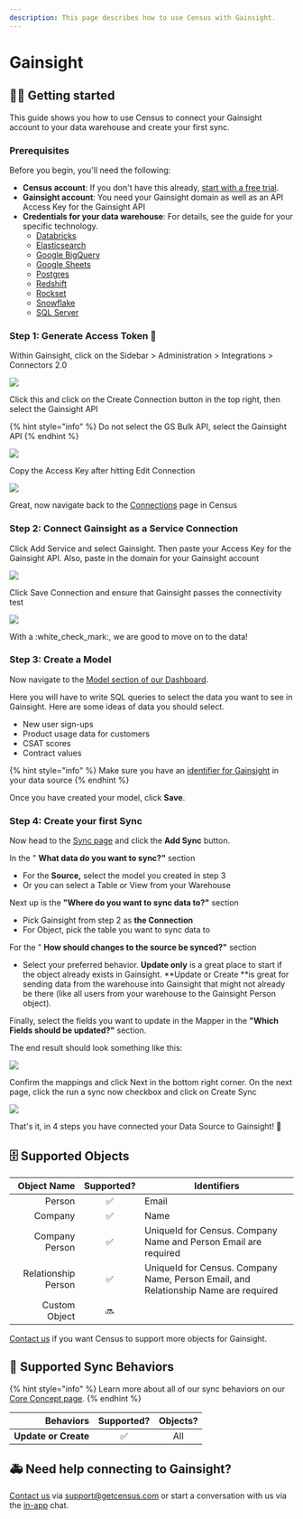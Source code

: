 ```yaml
---
description: This page describes how to use Census with Gainsight.
---
```


# Gainsight

## 🏃‍♀️ Getting started

This guide shows you how to use Census to connect your Gainsight account to your data warehouse and create your first sync.

### Prerequisites

Before you begin, you'll need the following:

* **Census account**: If you don't have this already, [start with a free trial](https://app.getcensus.com).
* **Gainsight account**: You need your Gainsight domain as well as an API Access Key for the Gainsight API
* **Credentials for your data warehouse**: For details, see the guide for your specific technology.
  * [Databricks](https://docs.getcensus.com/sources/databricks)
  * [Elasticsearch](../sources/elasticsearch.md)
  * [Google BigQuery](https://docs.getcensus.com/sources/google-bigquery)
  * [Google Sheets](https://docs.getcensus.com/sources/google-sheets)
  * [Postgres](https://docs.getcensus.com/sources/postgres)
  * [Redshift](https://docs.getcensus.com/sources/redshift)
  * [Rockset](https://docs.getcensus.com/sources/rockset)
  * [Snowflake](https://docs.getcensus.com/sources/snowflake)
  * [SQL Server](../sources/sql-server.md)

### Step 1: Generate Access Token :key:

Within Gainsight, click on the Sidebar > Administration > Integrations > Connectors 2.0

![](<../.gitbook/assets/Screen Shot 2021-11-19 at 8.27.40 PM.png>)

Click this and click on the Create Connection button in the top right, then select the Gainsight API

{% hint style="info" %}
Do not select the GS Bulk API, select the Gainsight API
{% endhint %}

![](<../.gitbook/assets/Screen Shot 2021-11-19 at 8.28.18 PM.png>)

Copy the Access Key after hitting Edit Connection

![](<../.gitbook/assets/Gainsight Credentials.png>)

Great, now navigate back to the [Connections](https://app.getcensus.com/connections) page in Census

### Step 2: Connect Gainsight as a Service Connection

Click Add Service and select Gainsight. Then paste your Access Key for the Gainsight API. Also, paste in the domain for your Gainsight account

![](<../.gitbook/assets/Gainsight Credentials Census.png>)

Click Save Connection and ensure that Gainsight passes the connectivity test

![](<../.gitbook/assets/Successful GS Test.png>)

With a :white\_check\_mark:, we are good to move on to the data!

### Step 3: Create a Model

Now navigate to the [Model section of our Dashboard](https://app.getcensus.com/models).​‌

Here you will have to write SQL queries to select the data you want to see in Gainsight. Here are some ideas of data you should select‌.

* New user sign-ups
* Product usage data for customers
* CSAT scores
* Contract values

{% hint style="info" %}
Make sure you have an [identifier for Gainsight](gainsight.md#supported-objects) in your data source
{% endhint %}

Once you have created your model, click **Save**.‌

### Step 4: Create your first Sync <a href="4-create-your-first-sync" id="4-create-your-first-sync"></a>

Now head to the [Sync page](https://app.getcensus.com/syncs) and click the **Add Sync** button‌.

In the " **What data do you want to sync?"** section‌

* For the **Source,** select the model you created in step 3
* Or you can select a Table or View from your Warehouse

Next up is the **"Where do you want to sync data to?"** section‌

* Pick Gainsight from step 2 as **the Connection**
* For Object, pick the table you want to sync data to

For the " **How should changes to the source be synced?"** section‌

* Select your preferred behavior. **Update only** is a great place to start if the object already exists in Gainsight. **Update or Create **is great for sending data from the warehouse into Gainsight that might not already be there (like all users from your warehouse to the Gainsight Person object).

Finally, select the fields you want to update in the Mapper in the **"Which Fields should be updated?"** section‌.

The end result should look something like this:

![](<../.gitbook/assets/Screen Shot 2021-11-19 at 8.59.30 PM.png>)

Confirm the mappings and click Next in the bottom right corner. On the next page, click the run a sync now checkbox and click on Create Sync

![](<../.gitbook/assets/Screen Shot 2021-11-19 at 9.02.14 PM.png>)

That's it, in 4 steps you have connected your Data Source to Gainsight! :tada:

## 🗄 Supported Objects

|     **Object Name** | **Supported?** | **Identifiers**                                                                     |
| ------------------: | :------------: | ----------------------------------------------------------------------------------- |
|              Person |        ✅       | Email                                                                               |
|             Company |        ✅       | Name                                                                                |
|      Company Person |        ✅       | UniqueId for Census. Company Name and Person Email are required                     |
| Relationship Person |        ✅       | UniqueId for Census. Company Name, Person Email, and Relationship Name are required |
|       Custom Object |       🔜       |                                                                                     |

[Contact us](mailto:support@getcensus.com) if you want Census to support more objects for Gainsight.

## 🔄 Supported Sync Behaviors

{% hint style="info" %}
Learn more about all of our sync behaviors on our [Core Concept page](../basics/core-concept.md#the-different-sync-behaviors).
{% endhint %}

|        **Behaviors** | **Supported?** | **Objects?** |
| -------------------: | :------------: | :----------: |
| **Update or Create** |        ✅       |      All     |

## 🚑 Need help connecting to Gainsight?

[Contact us](mailto:support@getcensus.com) via support@getcensus.com or start a conversation with us via the [in-app](https://app.getcensus.com) chat.
